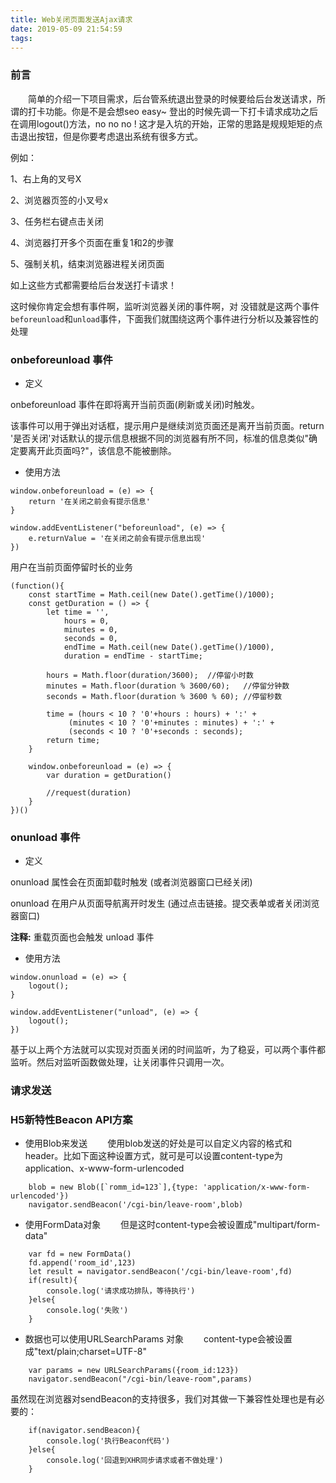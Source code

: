 ```yaml
---
title: Web关闭页面发送Ajax请求
date: 2019-05-09 21:54:59
tags:
---
```


### 前言

&emsp;&emsp;简单的介绍一下项目需求，后台管系统退出登录的时候要给后台发送请求，所谓的打卡功能。你是不是会想seo easy~ 登出的时候先调一下打卡请求成功之后在调用logout()方法，no no no ! 这才是入坑的开始，正常的思路是规规矩矩的点击退出按钮，但是你要考虑退出系统有很多方式。

例如：

1、右上角的叉号X

2、浏览器页签的小叉号x

3、任务栏右键点击关闭

4、浏览器打开多个页面在重复1和2的步骤

5、强制关机，结束浏览器进程关闭页面

如上这些方式都需要给后台发送打卡请求！

这时候你肯定会想有事件啊，监听浏览器关闭的事件啊，对 没错就是这两个事件`beforeunload`和`unload`事件，下面我们就围绕这两个事件进行分析以及兼容性的处理

### onbeforeunload 事件

- 定义

onbeforeunload 事件在即将离开当前页面(刷新或关闭)时触发。

该事件可以用于弹出对话框，提示用户是继续浏览页面还是离开当前页面。return '是否关闭'对话默认的提示信息根据不同的浏览器有所不同，标准的信息类似"确定要离开此页面吗?"，该信息不能被删除。

- 使用方法

```
window.onbeforeunload = (e) => {
    return '在关闭之前会有提示信息'
}

window.addEventListener("beforeunload", (e) => {
    e.returnValue = '在关闭之前会有提示信息出现'
})
```

用户在当前页面停留时长的业务
```
(function(){
    const startTime = Math.ceil(new Date().getTime()/1000);
    const getDuration = () => {
        let time = '',
            hours = 0,
            minutes = 0,
            seconds = 0,
            endTime = Math.ceil(new Date().getTime()/1000),
            duration = endTime - startTime;
            
        hours = Math.floor(duration/3600);  //停留小时数
        minutes = Math.floor(duration % 3600/60);   //停留分钟数
        seconds = Math.floor(duration % 3600 % 60); //停留秒数
        
        time = (hours < 10 ? '0'+hours : hours) + ':' +
             (minutes < 10 ? '0'+minutes : minutes) + ':' + 
             (seconds < 10 ? '0'+seconds : seconds);
        return time;
    }
    
    window.onbeforeunload = (e) => {
        var duration = getDuration()
        
        //request(duration)
    }
})()

```

### onunload 事件

- 定义

onunload 属性会在页面卸载时触发 (或者浏览器窗口已经关闭)

onunload 在用户从页面导航离开时发生 (通过点击链接。提交表单或者关闭浏览器窗口)

**注释:** 重载页面也会触发 unload 事件

- 使用方法

```
window.onunload = (e) => {
    logout();
}

window.addEventListener("unload", (e) => {
    logout();
})
```

基于以上两个方法就可以实现对页面关闭的时间监听，为了稳妥，可以两个事件都监听。然后对监听函数做处理，让关闭事件只调用一次。

### 请求发送

### H5新特性Beacon API方案

- 使用Blob来发送
&emsp;&emsp;使用blob发送的好处是可以自定义内容的格式和header。比如下面这种设置方式，就可是可以设置content-type为application、x-www-form-urlencoded

```angular2html
    blob = new Blob([`romm_id=123`],{type: 'application/x-www-form-urlencoded'})
    navigator.sendBeacon('/cgi-bin/leave-room',blob)
```
- 使用FormData对象
&emsp;&emsp;但是这时content-type会被设置成"multipart/form-data"
```angular2html
    var fd = new FormData()
    fd.append('room_id',123)
    let result = navigator.sendBeacon('/cgi-bin/leave-room',fd)
    if(result){
        console.log('请求成功排队，等待执行')
    }else{
        console.log('失败')
    }
```

- 数据也可以使用URLSearchParams 对象
&emsp;&emsp;content-type会被设置成"text/plain;charset=UTF-8"
```angular2html
    var params = new URLSearchParams({room_id:123})
    navigator.sendBeacon("/cgi-bin/leave-room",params)
```

虽然现在浏览器对sendBeacon的支持很多，我们对其做一下兼容性处理也是有必要的：
```angular2html
    if(navigator.sendBeacon){
        console.log('执行Beacon代码')
    }else{
        console.log('回退到XHR同步请求或者不做处理')
    }
```